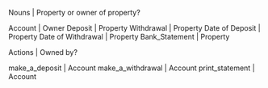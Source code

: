 Nouns	             | Property or owner of property?
	
Account            | Owner
Deposit	           | Property
Withdrawal         | Property
Date of Deposit	   | Property
Date of Withdrawal | Property
Bank_Statement	   | Property



Actions            | Owned by?
	
make_a_deposit     | Account
make_a_withdrawal  | Account
print_statement    | Account